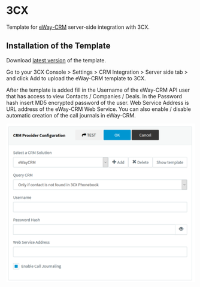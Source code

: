 # 3CX
Template for [eWay-CRM](https://www.eway-crm.com/) server-side integration with 3CX.

## Installation of the Template

Download [latest version](https://raw.githubusercontent.com/eway-crm/3CX/master/3CX_eWay-CRM_Template.xml) of the template.

Go to your 3CX Console > Settings > CRM Integration > Server side tab > and click Add to upload the eWay-CRM template to 3CX.

After the template is added fill in the Username of the eWay-CRM API user that has access to view Contacts / Companies / Deals.
In the Password hash insert MD5 encrypted password of the user.
Web Service Address is URL address of the eWay-CRM Web Service.
You can also enable / disable automatic creation of the call journals in eWay-CRM.

![3CX template settings](Images/3CX_template_settings.png)